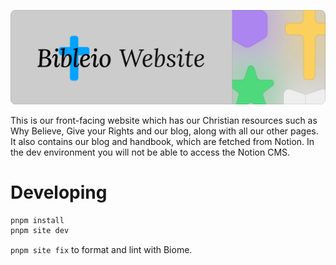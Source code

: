![banner](/.github/assets/gh-website.png)

This is our front-facing website which has our Christian resources such as Why Believe, Give your Rights and our blog, along with all our other pages. It also contains our blog and handbook, which are fetched from Notion. In the dev environment you will not be able to access the Notion CMS.

# Developing

```bash
pnpm install
pnpm site dev
```

`pnpm site fix` to format and lint with Biome.
